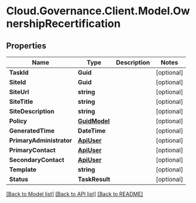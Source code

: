 # Cloud.Governance.Client.Model.OwnershipRecertification
## Properties

Name | Type | Description | Notes
------------ | ------------- | ------------- | -------------
**TaskId** | **Guid** |  | [optional] 
**SiteId** | **Guid** |  | [optional] 
**SiteUrl** | **string** |  | [optional] 
**SiteTitle** | **string** |  | [optional] 
**SiteDescription** | **string** |  | [optional] 
**Policy** | [**GuidModel**](GuidModel.md) |  | [optional] 
**GeneratedTime** | **DateTime** |  | [optional] 
**PrimaryAdministrator** | [**ApiUser**](ApiUser.md) |  | [optional] 
**PrimaryContact** | [**ApiUser**](ApiUser.md) |  | [optional] 
**SecondaryContact** | [**ApiUser**](ApiUser.md) |  | [optional] 
**Template** | **string** |  | [optional] 
**Status** | **TaskResult** |  | [optional] 

[[Back to Model list]](../README.md#documentation-for-models) [[Back to API list]](../README.md#documentation-for-api-endpoints) [[Back to README]](../README.md)

